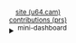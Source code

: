 <div align="center">
  <sup><a href="https://u64.cam">site (u64.cam)</a></sup>
  <br>
  <sup><a href="https://github.com/camerondurham/camerondurham/blob/main/cv.md#pull-requests">contributions (prs)</a></sup>
  <br>
  <details>
    <summary><sup>mini-dashboard</sup></summary>
    <div align="center">
  <a href="https://github.com/jstrieb/github-stats">

  ![](https://github.com/camerondurham/github-stats/blob/master/generated/overview.svg)
  ![](https://github.com/camerondurham/github-stats/blob/master/generated/languages.svg)

  </a>
</div>

<div align="center">

<a href="https://github.com/camerondurham" target="_blank">
<img align="center" src="https://github-readme-stats.vercel.app/api/wakatime?username=tentativeturing&bg_color=f5f5f5&langs_count=5&layout=compact&text_color=400080&hide_border=true&hide_title=true" alt="Github" />
</a>

</div>
  </details>
</div>



<!--

  <sup><a href="https://picrew.me/image_maker/148413">pfp (picrew)</a></sup>
  <br>

<div align="center">
<img src="https://raw.githubusercontent.com/mkrl/misbrands/master/ferris.svg" width="300em" />
</div>

<div align="right">
  <sup> cursed ferris source: <a href="https://github.com/mkrl/misbrands">mkrl/misbrands</sup>
</div>

-->

